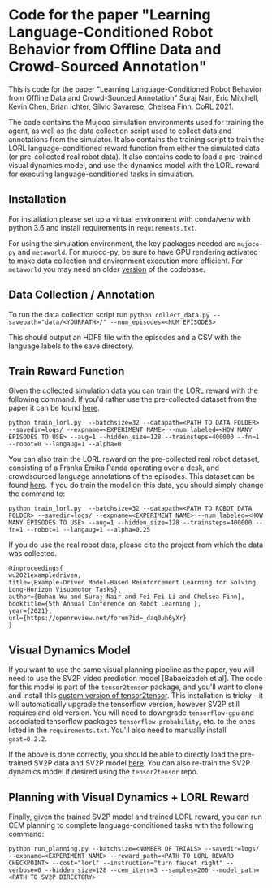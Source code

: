 # Code for the paper "Learning Language-Conditioned Robot Behavior from Offline Data and Crowd-Sourced Annotation"

This is code for the paper "Learning Language-Conditioned Robot Behavior from Offline Data and Crowd-Sourced Annotation" Suraj Nair, Eric Mitchell, Kevin Chen, Brian Ichter, Silvio Savarese, Chelsea Finn. CoRL 2021.

The code contains the Mujoco simulation environments used for training the agent, as well as the data collection script used to collect data and annotations from the simulator. It also contains the training script to train the LORL language-conditioned reward function from either the simulated data (or pre-collected real robot data). It also contains code to load a pre-trained visual dynamics model, and use the dynamics model with the LORL reward for executing language-conditioned tasks in simulation.

## Installation

For installation please set up a virtual environment with conda/venv with python 3.6 and install requirements in `requirements.txt`.

For using the simulation environment, the key packages needed are `mujoco-py` and `metaworld`. For mujoco-py, be sure to have GPU rendering activated to make data collection and environment execution more efficient. For `metaworld` you may need an older [version](https://github.com/rlworkgroup/metaworld/tree/b016e6a25e485f1ffa8ccbf52df54ac204a81f31) of the codebase.

## Data Collection / Annotation

To run the data collection script run
`python collect_data.py --savepath="data/<YOURPATH>/" --num_episodes=<NUM EPISODES>`

This should output an HDF5 file with the episodes and a CSV with the language labels to the save directory.

## Train Reward Function

Given the collected simulation data you can train the LORL reward with the following command. If you'd rather use the pre-collected dataset from the paper it can be found [here](https://drive.google.com/file/d/1pLnctqkOzyWZa1F1zTFqkNgUzSkUCtEv/view?usp=sharing).

`python train_lorl.py  --batchsize=32 --datapath=<PATH TO DATA FOLDER> --savedir=logs/ --expname=<EXPERIMENT NAME> --num_labeled=<HOW MANY EPISODES TO USE> --aug=1 --hidden_size=128 --trainsteps=400000 --fn=1 --robot=0 --langaug=1 --alpha=0`

You can also train the LORL reward on the pre-collected real robot dataset, consisting of a Franka Emika Panda operating over a desk, and crowdsourced language annotations of the episodes. This dataset can be found [here](https://drive.google.com/file/d/1r3lkVsGdLdxf3dr7HdhW_IPTR0wEDhEp/view?usp=sharing). If you do train the model on this data, you should simply change the command to:

`python train_lorl.py  --batchsize=32 --datapath=<PATH TO ROBOT DATA FOLDER> --savedir=logs/ --expname=<EXPERIMENT NAME> --num_labeled=<HOW MANY EPISODES TO USE> --aug=1 --hidden_size=128 --trainsteps=400000 --fn=1 --robot=1 --langaug=1 --alpha=0.25`

If you do use the real robot data, please cite the project from which the data was collected.
```
@inproceedings{
wu2021exampledriven,
title={Example-Driven Model-Based Reinforcement Learning for Solving Long-Horizon Visuomotor Tasks},
author={Bohan Wu and Suraj Nair and Fei-Fei Li and Chelsea Finn},
booktitle={5th Annual Conference on Robot Learning },
year={2021},
url={https://openreview.net/forum?id=_daq0uh6yXr}
}
```

## Visual Dynamics Model

If you want to use the same visual planning pipeline as the paper, you will need to use the SV2P video prediction model [Babaeizadeh et al]. The code for this model is part of the `tensor2tensor` package, and you'll want to clone and install this [custom version of tensor2tensor](https://github.com/suraj-nair-1/tensor2tensor). This installation is tricky - it will automatically upgrade the tensorflow version, however SV2P still requires and old version. You will need to downgrade `tensorflow-gpu` and associated tensorflow packages `tensorflow-probability`, etc. to the ones listed in the `requirements.txt`. You'll also need to manually install `gast=0.2.2`. 

If the above is done correctly, you should be able to directly load the pre-trained SV2P data and SV2P model [here](https://drive.google.com/file/d/1hKbju9QSxYJbk5Ee3rnJif2VtWU-Vid-/view?usp=sharing). You can also re-train the SV2P dynamics model if desired using the `tensor2tensor` repo. 

## Planning with Visual Dynamics + LORL Reward

Finally, given the trained SV2P model and trained LORL reward, you can run CEM planning to complete language-conditioned tasks with the following command:

`python run_planning.py --batchsize=<NUMBER OF TRIALS> --savedir=logs/ --expname=<EXPERIMENT NAME> --reward_path=<PATH TO LORL REWARD CHECKPOINT> --cost="lorl" --instruction="turn faucet right" --verbose=0 --hidden_size=128 --cem_iters=3 --samples=200 --model_path=<PATH TO SV2P DIRECTORY>`

